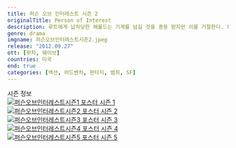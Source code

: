 ```yaml
---
title: 퍼슨 오브 인터레스트 시즌 2
originalTitle: Person of Interest
description: 루트에게 납치당한 해롤드는 기계를 넘길 것을 종용 받지만 이를 거절한다. 해롤드를 찾기 위해 동분서주하는 리스는 기계의 도움을 받지만 기계는 계속 다른 사람을 구할 숫자를 보낸다. 리스는 기계가 해롤드를 찾는 걸 돕기 전에는 사람들도 구하지 않겠다고 으름장을 놓으며 기계와 힘싸움을 하는데...
genre: drama
imgname: 퍼슨오브인터레스트시즌2.jpeg
release: "2012.09.27"
ott: [왓챠, 웨이브]
countries: 미국
end: true
categories: [액션, 어드벤처, 판타지, 범죄, SF]
---
```


<div class="title bold">시즌 정보</div>

<div class="season-list">
<div class="item">
<a href="/drama/퍼슨오브인터레스트시즌1" >
<img src="/poster/퍼슨오브인터레스트시즌1.jpeg" alt="퍼슨오브인터레스트시즌1 포스터 ">
시즌 1</a>
</div>

<div class="item">
<a href="/drama/퍼슨오브인터레스트시즌2" >
<img src="/poster/퍼슨오브인터레스트시즌2.jpeg" alt="퍼슨오브인터레스트시즌2 포스터 ">
시즌 2</a>
</div>

<div class="item">
<a href="/drama/퍼슨오브인터레스트시즌3" >
<img src="/poster/퍼슨오브인터레스트시즌3.jpeg" alt="퍼슨오브인터레스트시즌3 포스터 ">
시즌 3</a>
</div>

<div class="item">
<a href="/drama/퍼슨오브인터레스트시즌4" >
<img src="/poster/퍼슨오브인터레스트시즌4.jpeg" alt="퍼슨오브인터레스트시즌4 포스터 ">
시즌 4</a>
</div>

<div class="item">
<a href="/drama/퍼슨오브인터레스트시즌5" >
<img src="/poster/퍼슨오브인터레스트시즌5.jpeg" alt="퍼슨오브인터레스트시즌5 포스터 ">
시즌 5</a>
</div>
</div>
